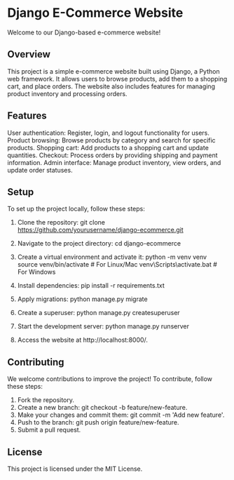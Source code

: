 # Django E-Commerce Website
Welcome to our Django-based e-commerce website!

## Overview
This project is a simple e-commerce website built using Django, a Python web framework. It allows users to browse products, add them to a shopping cart, and place orders. The website also includes features for managing product inventory and processing orders.

## Features
User authentication: Register, login, and logout functionality for users.
Product browsing: Browse products by category and search for specific products.
Shopping cart: Add products to a shopping cart and update quantities.
Checkout: Process orders by providing shipping and payment information.
Admin interface: Manage product inventory, view orders, and update order statuses.

## Setup
To set up the project locally, follow these steps:

1. Clone the repository:
git clone https://github.com/yourusername/django-ecommerce.git

2. Navigate to the project directory:
cd django-ecommerce

3. Create a virtual environment and activate it:
python -m venv venv
source venv/bin/activate  # For Linux/Mac
venv\Scripts\activate.bat  # For Windows

4. Install dependencies:
pip install -r requirements.txt

5. Apply migrations:
python manage.py migrate

6. Create a superuser:
python manage.py createsuperuser

7. Start the development server:
python manage.py runserver

8. Access the website at http://localhost:8000/.



## Contributing
We welcome contributions to improve the project! To contribute, follow these steps:

1. Fork the repository.
2. Create a new branch: git checkout -b feature/new-feature.
3. Make your changes and commit them: git commit -m 'Add new feature'.
4. Push to the branch: git push origin feature/new-feature.
5. Submit a pull request.

## License
This project is licensed under the MIT License.
